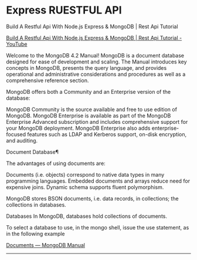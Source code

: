 # Express RUESTFUL API

Build A Restful Api With Node.js Express & MongoDB | Rest Api Tutorial

[Build A Restful Api With Node.js Express & MongoDB | Rest Api Tutorial - YouTube](https://www.youtube.com/watch?v=vjf774RKrLc&list=WL&index=14&t=2354s)

Welcome to the MongoDB 4.2 Manual! MongoDB is a document database designed for
ease of development and scaling. The Manual introduces key concepts in MongoDB,
presents the query language, and provides operational and administrative
considerations and procedures as well as a comprehensive reference section.

MongoDB offers both a Community and an Enterprise version of the database:

MongoDB Community is the source available and free to use edition of MongoDB.
MongoDB Enterprise is available as part of the MongoDB Enterprise Advanced
subscription and includes comprehensive support for your MongoDB deployment.
MongoDB Enterprise also adds enterprise-focused features such as LDAP and
Kerberos support, on-disk encryption, and auditing.

Document Database¶

The advantages of using documents are:

Documents (i.e. objects) correspond to native data types in many programming
languages. Embedded documents and arrays reduce need for expensive joins.
Dynamic schema supports fluent polymorphism.

MongoDB stores BSON documents, i.e. data records, in collections; the
collections in databases.

Databases In MongoDB, databases hold collections of documents.

To select a database to use, in the mongo shell, issue the use <db> statement,
as in the following example

[Documents — MongoDB Manual](https://docs.mongodb.com/manual/core/document/)

---
